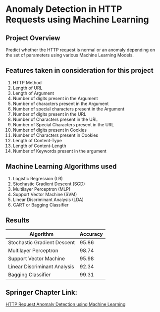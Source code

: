 # Anomaly Detection in HTTP Requests using Machine Learning
## Project Overview
Predict whether the HTTP request is normal or an anomaly depending on the set of parameters using various Machine Learning Models.

## Features taken in consideration for this project
1. HTTP Method
2. Length of URL
3. Length of Argument
4. Number of digits present in the Argument
5. Number of characters present in the Argument
6. Number of special characters present in the Argument
7. Number of digits present in the URL
8. Number of Characters present in the URL
9. Number of Special Characters present in the URL
10. Number of digits present in Cookies
11. Number of Characters present in Cookies
12. Length of Content-Type
13. Length of Content-Length
14. Number of Keywords present in the argument

## Machine Learning Algorithms used
1. Logistic Regression (LR)
2. Stochastic Gradient Descent (SGD)
3. Multilayer Perceptron (MLP)
4. Support Vector Machine (SVM)
5. Linear Discriminant Analysis (LDA)
6. CART or Bagging Classifier

## Results
Algorithm                    |  Accuracy |
-----------------------------|-----------|
Stochastic Gradient Descent  | 95.86     |
Multilayer Perceptron	       | 98.74     |
Support Vector Machine	     | 95.98     |
Linear Discriminant Analysis | 92.34     |
Bagging Classifier           | 99.31     |

## Springer Chapter Link: 
[HTTP Request Anomaly Detection using Machine Learning](https://link.springer.com/chapter/10.1007/978-981-33-4859-2_44)  
